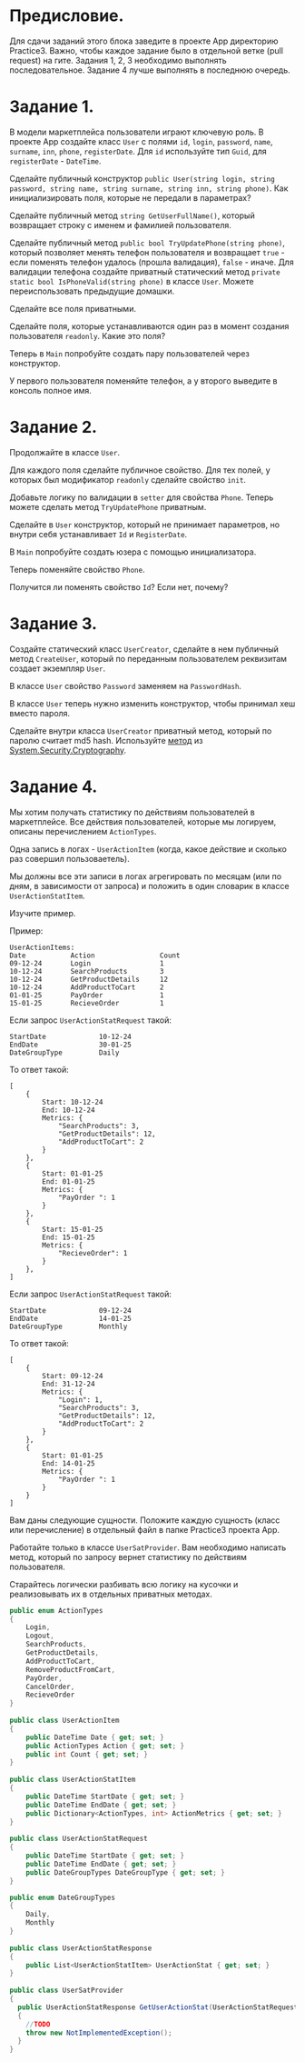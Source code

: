 # Предисловие.

Для сдачи заданий этого блока заведите в проекте App директорию Practice3. Важно, чтобы каждое задание было в отдельной ветке (pull request) на гите. Задания 1, 2, 3 необходимо выполнять последовательное. Задание 4 лучше выполнять в последнюю очередь.
# Задание 1.

В модели маркетплейса пользователи играют ключевую роль.
В проекте App создайте класс `User` с полями `id`, `login`, `password`, `name`, `surname`, `inn`, `phone`, `registerDate`.
Для `id` используйте тип `Guid`, для `registerDate` - `DateTime`.

Сделайте публичный конструктор `public User(string login, string password, string name, string surname, string inn, string phone)`. Как инициализировать поля, которые не передали в параметрах?

Сделайте публичный метод `string GetUserFullName()`, который возвращает строку с именем и фамилией пользователя.

Сделайте публичный метод `public bool TryUpdatePhone(string phone)`, который позволяет менять телефон пользователя и возвращает `true` - если поменять телефон удалось (прошла валидация), `false` - иначе.
Для валидации телефона создайте приватный статический метод `private static bool IsPhoneValid(string phone)` в классе `User`. Можете переиспользовать предыдущие домашки.

Сделайте все поля приватными.

Сделайте поля, которые устанавливаются один раз в момент создания пользователя `readonly`. Какие это поля?

Теперь в `Main` попробуйте создать пару пользователей через конструктор.

У первого пользователя поменяйте телефон, а у второго выведите в консоль полное имя.

# Задание 2.

Продолжайте в классе `User`.

Для каждого поля сделайте публичное свойство. Для тех полей, у которых был модификатор `readonly` сделайте свойство `init`.

Добавьте логику по валидации в `setter` для свойства `Phone`. Теперь можете сделать метод `TryUpdatePhone` приватным.

Сделайте в `User` конструктор, который не принимает параметров, но внутри себя устанавливает `Id` и `RegisterDate`.

В `Main` попробуйте создать юзера с помощью инициализатора.

Теперь поменяйте свойство `Phone`.

Получится ли поменять свойство `Id`? Если нет, почему?

# Задание 3.

Создайте статический класс `UserCreator`, сделайте в нем публичный метод `CreateUser`, который по переданным пользователем реквизитам создает экземпляр `User`.

В классе `User` свойство `Password` заменяем на `PasswordHash`.

В классе `User` теперь нужно изменить конструктор, чтобы принимал хеш вместо пароля.

Cделайте внутри класса `UserCreator` приватный метод, который по паролю считает md5 hash. Используйте [метод](https://learn.microsoft.com/ru-ru/dotnet/api/system.security.cryptography.md5?view=net-8.0) из [System.Security.Cryptography](https://learn.microsoft.com/ru-ru/dotnet/api/system.security.cryptography?view=net-8.0).
# Задание 4.

Мы хотим получать статистику по действиям пользователей в маркетплейсе. Все действия пользователей, которые мы логируем, описаны перечислением `ActionTypes`.

Одна запись в логах - `UserActionItem` (когда, какое действие и сколько раз совершил пользоваетель).

Мы должны все эти записи в логах агрегировать по месяцам (или по дням, в зависимости от запроса) и положить в один словарик в классе `UserActionStatItem`.

Изучите пример.

Пример:

```
UserActionItems:
Date           Action                Count
09-12-24       Login                 1
10-12-24       SearchProducts        3
10-12-24       GetProductDetails     12
10-12-24       AddProductToCart      2
01-01-25       PayOrder              1
15-01-25       RecieveOrder          1
```

Если запрос `UserActionStatRequest` такой:
```
StartDate             10-12-24  
EndDate               30-01-25
DateGroupType         Daily
```

То ответ такой:
```
[
	{
		Start: 10-12-24
		End: 10-12-24
		Metrics: {
			"SearchProducts": 3,
			"GetProductDetails": 12,
			"AddProductToCart": 2
		}
	},
	{
		Start: 01-01-25
		End: 01-01-25
		Metrics: {
			"PayOrder ": 1
		}
	},
	{
		Start: 15-01-25
		End: 15-01-25
		Metrics: {
			"RecieveOrder": 1
		}
	},
]
```

Если запрос `UserActionStatRequest` такой:
```
StartDate             09-12-24  
EndDate               14-01-25
DateGroupType         Monthly
```

То ответ такой:
```
[
	{
		Start: 09-12-24
		End: 31-12-24
		Metrics: {
			"Login": 1,
			"SearchProducts": 3,
			"GetProductDetails": 12,
			"AddProductToCart": 2
		}
	},
	{
		Start: 01-01-25
		End: 14-01-25
		Metrics: {
			"PayOrder ": 1
		}
	}
]
```

Вам даны следующие сущности. Положите каждую сущность (класс или перечисление) в отдельный файл в папке Practice3 проекта App.

Работайте только в классе `UserSatProvider`. Вам необходимо написать метод, который по запросу вернет статистику по действиям пользователя.

Старайтесь логически разбивать всю логику на кусочки и реализовывать их в отдельных приватных методах.

```csharp
public enum ActionTypes  
{  
    Login,  
    Logout,  
    SearchProducts,  
    GetProductDetails,  
    AddProductToCart,  
    RemoveProductFromCart,  
    PayOrder,  
    CancelOrder,  
    RecieveOrder  
}
  
public class UserActionItem  
{  
    public DateTime Date { get; set; }  
    public ActionTypes Action { get; set; }  
    public int Count { get; set; }  
}  
  
public class UserActionStatItem  
{  
    public DateTime StartDate { get; set; }  
    public DateTime EndDate { get; set; }  
    public Dictionary<ActionTypes, int> ActionMetrics { get; set; }  
}  
  
public class UserActionStatRequest  
{  
    public DateTime StartDate { get; set; }  
    public DateTime EndDate { get; set; }  
    public DateGroupTypes DateGroupType { get; set; }  
}

public enum DateGroupTypes  
{  
    Daily,  
    Monthly  
}
  
public class UserActionStatResponse  
{  
    public List<UserActionStatItem> UserActionStat { get; set; }  
}  
  
public class UserSatProvider  
{  
  public UserActionStatResponse GetUserActionStat(UserActionStatRequest request, List<UserActionItem> userActionItems)  
  {
    //TODO  
    throw new NotImplementedException();  
  }
}
```